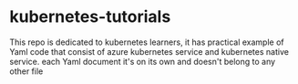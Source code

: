 # kubernetes-tutorials
This repo is dedicated to kubernetes learners, it has practical example of Yaml code that consist of azure kubernetes service and kubernetes native service. each Yaml document it's on its own and doesn't belong to any other file
